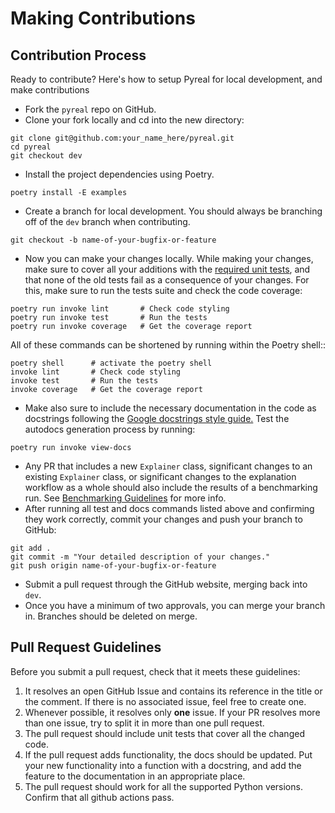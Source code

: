 # Making Contributions

## Contribution Process

Ready to contribute? Here's how to setup Pyreal for local development, and make contributions

* Fork the `pyreal` repo on GitHub.
* Clone your fork locally and cd into the new directory:

```git
git clone git@github.com:your_name_here/pyreal.git
cd pyreal
git checkout dev
```

* Install the project dependencies using Poetry.

```
poetry install -E examples
```

* Create a branch for local development. You should always be branching off of the `dev` branch when contributing.&#x20;

```git
git checkout -b name-of-your-bugfix-or-feature
```

* Now you can make your changes locally. While making your changes, make sure to cover all your additions with the [required unit tests](unit-testing-guidelines.md), and that none of the old tests fail as a consequence of your changes. For this, make sure to run the tests suite and check the code coverage:

```
poetry run invoke lint       # Check code styling
poetry run invoke test       # Run the tests
poetry run invoke coverage   # Get the coverage report
```

All of these commands can be shortened by running within the Poetry shell::

```
poetry shell      # activate the poetry shell
invoke lint       # Check code styling
invoke test       # Run the tests
invoke coverage   # Get the coverage report
```

* Make also sure to include the necessary documentation in the code as docstrings following the [Google docstrings style guide.](https://google.github.io/styleguide/pyguide.html?showone=Comments#Comments) Test the autodocs generation process by running:

```
poetry run invoke view-docs
```

* Any PR that includes a new `Explainer` class, significant changes to an existing `Explainer` class, or significant changes to the explanation workflow as a whole should also include the results of a benchmarking run. See [Benchmarking Guidelines](benchmarking-guidelines.md) for more info.
* After running all test and docs commands listed above and confirming they work correctly, commit your changes and push your branch to GitHub:

```
git add .
git commit -m "Your detailed description of your changes."
git push origin name-of-your-bugfix-or-feature
```

* Submit a pull request through the GitHub website, merging back into `dev`.
* Once you have a minimum of two approvals, you can merge your branch in. Branches should be deleted on merge.

## Pull Request Guidelines



Before you submit a pull request, check that it meets these guidelines:

1. It resolves an open GitHub Issue and contains its reference in the title or the comment. If there is no associated issue, feel free to create one.
2. Whenever possible, it resolves only **one** issue. If your PR resolves more than one issue, try to split it in more than one pull request.
3. The pull request should include unit tests that cover all the changed code.
4. If the pull request adds functionality, the docs should be updated. Put your new functionality into a function with a docstring, and add the feature to the documentation in an appropriate place.
5. The pull request should work for all the supported Python versions. Confirm that all github actions pass.
